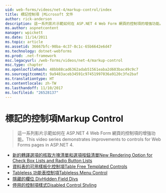 ```yaml
---
uid: web-forms/videos/net-4/markup-control/index
title: 標記控制項 |Microsoft 文件
author: rick-anderson
description: 這一系列影片示範如何在 ASP.NET 4 Web Form 網頁的控制項的增強功能。
ms.author: aspnetcontent
manager: wpickett
ms.date: 11/14/2011
ms.topic: article
ms.assetid: 36667bfc-90ba-4c37-8c1c-65b6642e6d47
ms.technology: dotnet-webforms
ms.prod: .net-framework
msc.legacyurl: /web-forms/videos/net-4/markup-control
msc.type: chapter
ms.openlocfilehash: 48bb88cad6362adab51561eaba2d603bac49c9c7
ms.sourcegitcommit: 9a9483aceb34591c97451997036a9120c3fe2baf
ms.translationtype: HT
ms.contentlocale: zh-TW
ms.lasthandoff: 11/10/2017
ms.locfileid: "26528137"
---
```

<a name="markup-control"></a><span data-ttu-id="cbeaf-103">標記的控制項</span><span class="sxs-lookup"><span data-stu-id="cbeaf-103">Markup Control</span></span>
====================
> <span data-ttu-id="cbeaf-104">這一系列影片示範如何在 ASP.NET 4 Web Form 網頁的控制項的增強功能。</span><span class="sxs-lookup"><span data-stu-id="cbeaf-104">This video series demonstrates improvements to controls for Web Forms pages in ASP.NET 4.</span></span>


- [<span data-ttu-id="cbeaf-105">新的轉譯選項的核取方塊清單和選項按鈕清單</span><span class="sxs-lookup"><span data-stu-id="cbeaf-105">New Rendering Option for Check Box Lists and Radio Button Lists</span></span>](aspnet-4-quick-hit-new-rendering-option-for-check-box-lists-and-radio-button-lists.md)
- [<span data-ttu-id="cbeaf-106">資料表的可用樣板化控制項</span><span class="sxs-lookup"><span data-stu-id="cbeaf-106">Table Free Templated Controls</span></span>](aspnet-4-quick-hit-table-free-templated-controls.md)
- [<span data-ttu-id="cbeaf-107">Tableless 功能表控制項</span><span class="sxs-lookup"><span data-stu-id="cbeaf-107">Tableless Menu Control</span></span>](aspnet-4-quick-hit-tableless-menu-control.md)
- [<span data-ttu-id="cbeaf-108">隱藏的欄位 Div</span><span class="sxs-lookup"><span data-stu-id="cbeaf-108">Hidden Field Divs</span></span>](aspnet-4-quick-hit-hidden-field-divs.md)
- [<span data-ttu-id="cbeaf-109">停用的控制項樣式</span><span class="sxs-lookup"><span data-stu-id="cbeaf-109">Disabled Control Styling</span></span>](aspnet-4-quick-hit-disabled-control-styling.md)

